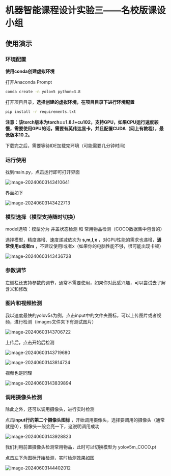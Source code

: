 # 机器智能课程设计实验三——名校版课设小组

## 使用演示

### 环境配置

**使用conda创建虚拟环境**

打开Anaconda Prompt

```bash
conda create -n yolov5 python=3.8
```



打开项目目录，**选择创建的虚拟环境，在项目目录下进行环境配置**

```bash
pip install -r requirements.txt
```



**注意：该torch版本为torch==1.8.1+cu102，支持GPU，如果CPU运行速度较慢，需要使用GPU的话，需要有英伟达显卡，并且配置CUDA（网上有教程），最低版本10.2。**



下载完之后，需要等待IDE加载完环境（可能需要几分钟时间）



### 运行使用

找到main.py，点击运行即可打开界面

![image-20240603143410641](assets/image-20240603143410641.png)

界面如下

![image-20240603143422713](assets/image-20240603143422713.png)

### 模型选择（模型支持随时切换）

model选项：模型分为 井盖状态检测  和  常用物品检测（COCO数据集中包含的）

选择模型，精度递增、速度递减依次为 **s,m,l,x** ，对GPU性能的需求也递增，**通常使用s或者m** ，不建议使用l或者x（如果你的电脑性能不够，很可能出现卡顿）

![image-20240603143436728](assets/image-20240603143436728.png)

### 参数调节

左侧栏还支持参数的调节，通常不需要使用，如果你对此感兴趣，可以尝试去了解含义和修改



### 图片和视频检测

我以速度最快的yolov5s为例，点击input中的文件夹图标，可以上传图片或者视频，进行检测（images文件夹下有测试图片）

![image-20240603143706722](assets/image-20240603143706722.png)

上传后，点击开始后检测

![image-20240603143719680](assets/image-20240603143719680.png)

![image-20240603143814724](assets/image-20240603143814724.png)

视频也是同理

![image-20240603143839894](assets/image-20240603143839894.png)



### 调用摄像头检测

除此之外，还可以调用摄像头，进行实时检测

点击**input行的第二个摄像头图标** ，开始调用摄像头，选择要调用的摄像头（通常就是0），摄像头一般会亮一下，这说明调用成功

![image-20240603143928823](assets/image-20240603143928823.png)



我们利用前置摄像头检测常用物品，此时可以切换模型为 yolov5m_COCO.pt

点击左下角图标开始检测，实时检测效果如图

![image-20240603144402012](assets/image-20240603144402012.png)











